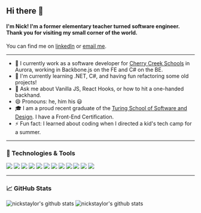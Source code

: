 
## Hi there 👋

####  I'm Nick!  I'm a former elementary teacher turned software engineer.  Thank you for visiting my small corner of the world.

You can find me on [linkedIn][1] or [email me](mailto:nickstaylor@gmail.com).

<!-- Links to your social media accounts -->

[1]: https://www.linkedin.com/in/nick-s-taylor/
___

- 🔭 I currently work as a software developer for [Cherry Creek Schools](https://www.cherrycreekschools.org/) in Aurora, working in Backbone.js on the FE and C# on the BE.
- 🌱 I'm currently learning .NET, C#, and having fun refactoring some old projects!
- 💬 Ask me about Vanilla JS, React Hooks, or how to hit a one-handed backhand.
- 😄 Pronouns: he, him his 😃
- 🎓 I am a proud recent graduate of the [Turing School of Software and Design](https://www.turing.io).  I have a Front-End Certification.
- ⚡ Fun fact: I learned about coding when I directed a kid's tech camp for a summer.
___
### 🔧 Technologies & Tools

![](https://img.shields.io/badge/JavaScript-informational?style=flat&logo=javascript&logoColor=892bbb&color=2bbc8a)
![](https://img.shields.io/badge/ServiceNow-informational?style=flat&logo=servicenow&logoColor=892bbb&color=2bbc8a)
![](https://img.shields.io/badge/React-informational?style=flat&logo=react&logoColor=892bbb&color=2bbc8a)
![](https://img.shields.io/badge/Redux-informational?style=flat&logo=redux&logoColor=892bbb&color=2bbc8a)
![](https://img.shields.io/badge/Angular.js-informational?style=flat&logo=angular&logoColor=892bbb&color=2bbc8a)
![](https://img.shields.io/badge/jQuery-informational?style=flat&logo=jquery&logoColor=892bbb&color=2bbc8a)
![](https://img.shields.io/badge/HTML-informational?style=flat&logo=html5&logoColor=892bbb&color=2bbc8a)
![](https://img.shields.io/badge/CSS-informational?style=flat&logo=css3&logoColor=892bbb&color=2bbc8a)
![](https://img.shields.io/badge/Mocha-informational?style=flat&logo=mocha&logoColor=892bbb&color=2bbc8a)
![](https://img.shields.io/badge/chai-informational?style=flat&logo=chai&logoColor=892bbb&color=2bbc8a)
![](https://img.shields.io/badge/Jest-informational?style=flat&logo=jest&logoColor=892bbb&color=2bbc8a)
![](https://img.shields.io/badge/Git-informational?style=flat&logo=git&logoColor=892bbb&color=2bbc8a)
___
### 📈 GitHub Stats
![nickstaylor's github stats](https://github-readme-stats.vercel.app/api?username=nickstaylor&show_icons=true&theme=tokyonight)
![nickstaylor's github stats](https://github-readme-stats.vercel.app/api/top-langs/?username=nickstaylor&show_icons=true&theme=tokyonight)


